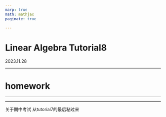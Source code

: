 ```yaml
---
marp: true
math: mathjax
paginate: true

---
```


# Linear Algebra Tutorial8

2023.11.28

---

# homework




---












---
关于期中考试
从tutorial7的最后粘过来


